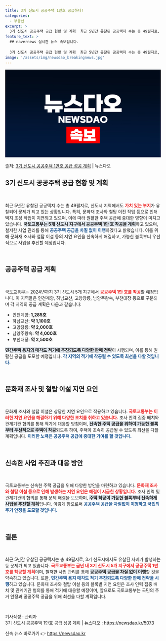 ```yaml
---
title: 3기 신도시 공공주택 1만호 공급하다!
categories:
  - 부동산
excerpt: >
  3기 신도시 공공주택 공급 현황 및 계획  최근 5년간 유찰된 공공택지 수는 총 49필지로, 신도시 지역에서…
feature_text: >
  ## navernews 실시간 뉴스 속보입니다.

  3기 신도시 공공주택 공급 현황 및 계획  최근 5년간 유찰된 공공택지 수는 총 49필지로, 신도시 지역에서…
image: '/assets/img/newsdao_breakingnews.jpg'
---
```


![뉴스다오 속보](/assets/img/newsdao_breakingnews.jpg)

<p>출처: <a href="https://newsdao.kr/5073" rel="dofollow">3기 신도시 공공주택 1만호 공급 성공 계획</a> | 뉴스다오</p>

<h2 data-ke-size="size26">3기 신도시 공공주택 공급 현황 및 계획</h2>

<p data-ke-size="size16">&nbsp;</p>

최근 5년간 유찰된 공공택지 수는 총 49필지로, 신도시 지역에서도 <b><span style="color: #ee2323;">가치 있는 부지</span></b>가 유찰되어 문제가 되고 있는 상황입니다. 특히, 문화재 조사와 철탑 이전 작업 등으로 인해 택지 조성 작업이 지연되고 있으며, 이에 따라 원활한 주택 공급에 중대한 영향이 미치고 있습니다. <b><span style="background-color: #21538527;">국토교통부는 5개 신도시 지구에서 공공주택 1만 호 착공을 계획</span></b>하고 있으며, 철저한 사업 관리를 통해 <b><span style="color: #1a5490;">공공주택 공급을 차질 없이 이행</span></b>하겠다고 밝혔습니다. 이를 위해 문화재 조사와 철탑 이설 등의 지연 요인을 신속하게 해결하고, 가능한 블록부터 우선적으로 사업을 추진할 예정입니다.

<p data-ke-size="size16">&nbsp;</p>

<h2 data-ke-size="size26">공공주택 공급 계획</h2>

<p data-ke-size="size16">&nbsp;</p>

국토교통부는 2024년까지 3기 신도시 5개 지구에서 <b><span style="color: #ee2323;">공공주택 1만 호를 착공</span></b>할 예정입니다. 이 지역들은 인천계양, 하남교산, 고양창릉, 남양주왕숙, 부천대장 등으로 구분되며 각 지역의 공급 계획은 다음과 같습니다:

<ul>
    <li>인천계양: <b>1,285호</b></li>
    <li>하남교산: <b>약 1,100호</b></li>
    <li>고양창릉: <b>약 2,000호</b></li>
    <li>남양주왕숙: <b>약 4,000호</b></li>
    <li>부천대장: <b>약 2,500호</b></li>
</ul>

<b><span style="background-color: #21538527;">민간주택 용지의 매각도 적기에 추진되도록 다양한 판매 전략</span></b>이 시행되며, 이를 통해 원활한 공급을 도모할 예정입니다. <b><span style="color: #1a5490;">각 지역의 적기에 착공될 수 있도록 최선을 다할 것입니다.</span></b>

<p data-ke-size="size16">&nbsp;</p>

<h2 data-ke-size="size26">문화재 조사 및 철탑 이설 지연 요인</h2>

<p data-ke-size="size16">&nbsp;</p>

문화재 조사와 철탑 이설은 상당한 지연 요인으로 작용하고 있습니다. <b><span style="color: #ee2323;">국토교통부는 이러한 지연 요인을 해결하기 위해 다양한 조치를 취하고 있습니다.</span></b> 조사 인력 집중 배치와 관계기관 협의를 통해 적기에 대응할 방침이며, <b><span style="background-color: #21538527;">신속한 주택 공급을 위하여 가능한 블록부터 우선적으로 주택이 착공</span></b>되도록 하여, 주택이 조속히 공급될 수 있도록 최선을 다할 계획입니다. <b><span style="color: #1a5490;">이러한 노력은 공공주택 공급에 중대한 기여를 할 것입니다.</span></b>

<p data-ke-size="size16">&nbsp;</p>

<h2 data-ke-size="size26">신속한 사업 추진과 대응 방안</h2>

<p data-ke-size="size16">&nbsp;</p>

국토교통부는 신속한 주택 공급을 위해 다양한 방안을 마련하고 있습니다. <b><span style="color: #ee2323;">문화재 조사와 철탑 이설 등으로 인해 발생하는 지연 요인은 해결이 시급한 상황입니다.</span></b> 조사 인력 및 관계기관의 협의를 통해 문제 해결을 도모하며, <b><span style="background-color: #21538527;">주택 착공이 가능한 블록부터 신속하게 사업을 추진할 계획</span></b>입니다. 이렇게 함으로써 <b><span style="color: #1a5490;">공공주택 공급을 차질없이 이행하고 국민의 주거 안정을 도모할 것입니다.</span></b>

<p data-ke-size="size16">&nbsp;</p>

<h2 data-ke-size="size26">결론</h2>

<p data-ke-size="size16">&nbsp;</p>

최근 5년간 유찰된 공공택지는 총 49필지로, 3기 신도시에서도 유찰된 사례가 발생하는 등 문제가 되고 있습니다. <b><span style="color: #ee2323;">국토교통부는 금년 내 3기 신도시 5개 지구에서 공공주택 1만 호를 착공할 계획</span></b>이며, 철저한 사업 관리를 통해 <b><span style="background-color: #21538527;">공공주택 공급을 차질 없이 이행</span></b>할 것을 약속하고 있습니다. 또한, <b><span style="color: #1a5490;">민간주택 용지 매각도 적기 추진되도록 다양한 판매 전략을 시행</span></b>하고 있습니다. 문화재 조사와 철탑 이설 등의 블록별 지연 요인은 조사 인력 집중 배치 및 관계기관 협의를 통해 적기에 대응할 예정이며, 앞으로도 국토교통부는 국민의 주거 안정과 공공주택 공급을 위해 최선을 다할 계획입니다.

<p data-ke-size="size16">&nbsp;</p>

기사작성 : 관리자  
3기 신도시 공공주택 1만호 공급 성공 계획 | 뉴스다오  : <a href="https://newsdao.kr/5073">https://newsdao.kr/5073</a> 

신속 뉴스 바로가기 👉 <a href="https://newsdao.kr" rel="dofollow">https://newsdao.kr</a>


